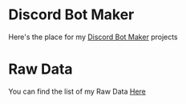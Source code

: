 # Discord Bot Maker
Here's the place for my [Discord Bot Maker](https://store.steampowered.com/app/682130/Discord_Bot_Maker/) projects

# Raw Data
You can find the list of my Raw Data [Here]()

